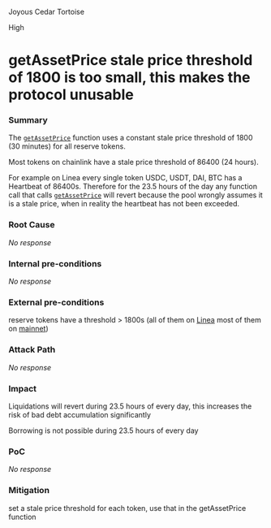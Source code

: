 Joyous Cedar Tortoise

High

# getAssetPrice stale price threshold of 1800 is too small, this makes the protocol unusable

### Summary

The [`getAssetPrice`](https://github.com/sherlock-audit/2024-06-new-scope/blob/c8300e73f4d751796daad3dadbae4d11072b3d79/zerolend-one/contracts/core/pool/PoolGetters.sol#L158-L163) function uses a constant stale price threshold of 1800 (30 minutes) for all reserve tokens.

Most tokens on chainlink have a stale price threshold of 86400 (24 hours).

For example on Linea every single token USDC, USDT, DAI, BTC has a Heartbeat of 86400s. Therefore for the 23.5 hours of the day any function call that calls [`getAssetPrice`](https://github.com/sherlock-audit/2024-06-new-scope/blob/c8300e73f4d751796daad3dadbae4d11072b3d79/zerolend-one/contracts/core/pool/PoolGetters.sol#L158-L163) will revert because the pool wrongly assumes it is a stale price, when in reality the heartbeat has not been exceeded.

### Root Cause

_No response_

### Internal pre-conditions

_No response_

### External pre-conditions

reserve tokens have a threshold > 1800s (all of them on [Linea](https://docs.chain.link/data-feeds/price-feeds/addresses?network=linea&page=1#linea-mainnet) most of them on [mainnet](https://docs.chain.link/data-feeds/price-feeds/addresses?network=ethereum&page=1#ethereum-mainnet))

### Attack Path

_No response_

### Impact

Liquidations will revert during 23.5 hours of every day, this increases the risk of bad debt accumulation significantly 

Borrowing is not possible during 23.5 hours of every day

### PoC

_No response_

### Mitigation

set a stale price threshold for each token, use that in the getAssetPrice function